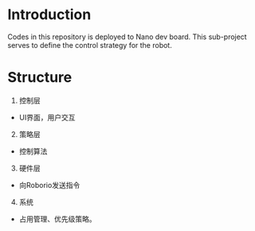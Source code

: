 # Introduction 
Codes in this repository is deployed to Nano dev board.
This sub-project serves to define the control strategy for the robot.

# Structure

1. 控制层
- UI界面，用户交互

2. 策略层
- 控制算法

3. 硬件层
- 向Roborio发送指令

4. 系统
- 占用管理、优先级策略。